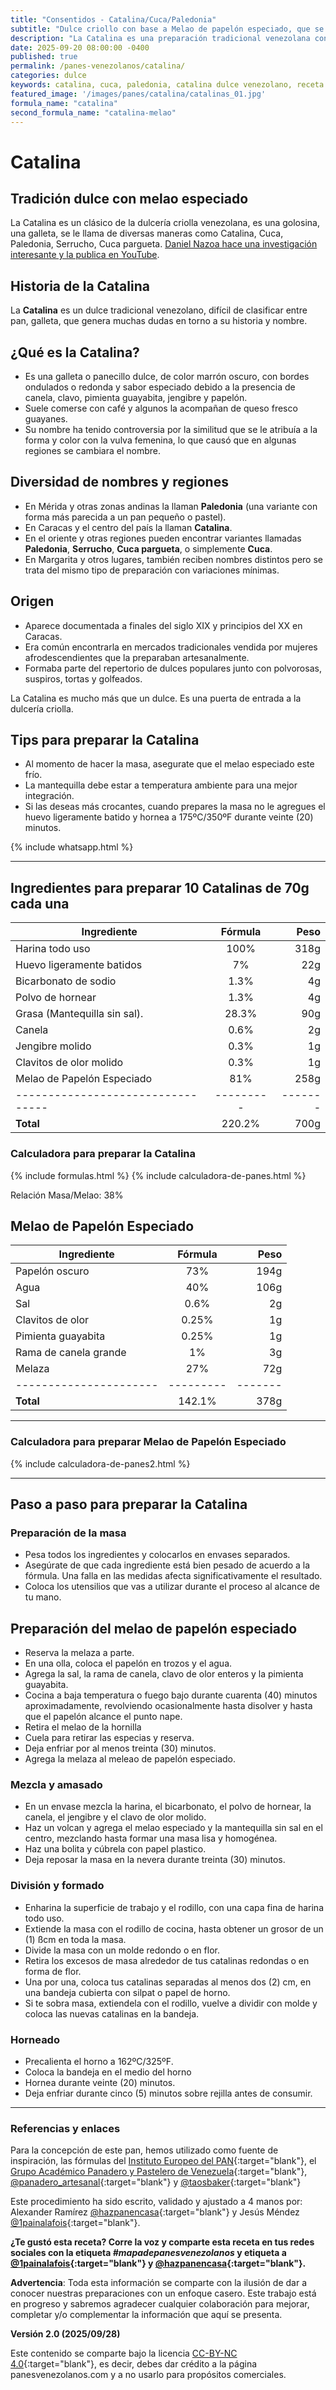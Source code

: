 ```yaml
---
title: "Consentidos - Catalina/Cuca/Paledonia"
subtitle: "Dulce criollo con base a Melao de papelón especiado, que se come en varios estados del país."
description: "La Catalina es una preparación tradicional venezolana conocida también como Cuca, Paledonia, Serrucho o Cuca pargueta."
date: 2025-09-20 08:00:00 -0400
published: true
permalink: /panes-venezolanos/catalina/
categories: dulce
keywords: catalina, cuca, paledonia, catalina dulce venezolano, receta de catalina, receta catalina
featured_image: '/images/panes/catalina/catalinas_01.jpg'
formula_name: "catalina"
second_formula_name: "catalina-melao"
---
```


# Catalina

## Tradición dulce con melao especiado

La Catalina es un clásico de la dulcería criolla venezolana, es una golosina, una galleta, se le llama de diversas maneras como Catalina, Cuca, Paledonia, Serrucho, Cuca pargueta. [Daniel Nazoa hace una investigación interesante y la publica en YouTube](https://www.youtube.com/watch?v=cxGUgiAxQZk).

## Historia de la Catalina

La **Catalina** es un dulce tradicional venezolano, difícil de clasificar entre pan, galleta, que genera muchas dudas en torno a su historia y nombre.

## ¿Qué es la Catalina?

* Es una galleta o panecillo dulce, de color marrón oscuro, con bordes ondulados o redonda y sabor especiado debido a la presencia de canela, clavo, pimienta guayabita, jengibre y papelón.
* Suele comerse con café y algunos la acompañan de queso fresco guayanes.
* Su nombre ha tenido controversia por la similitud que se le atribuía a la forma y color con la vulva femenina, lo que causó que en algunas regiones se cambiara el nombre.

## Diversidad de nombres y regiones

* En Mérida y otras zonas andinas la llaman **Paledonia** (una variante con forma más parecida a un pan pequeño o pastel).
* En Caracas y el centro del país la llaman **Catalina**.
* En el oriente y otras regiones pueden encontrar variantes llamadas **Paledonia**, **Serrucho**, **Cuca pargueta**, o simplemente **Cuca**.
* En Margarita y otros lugares, también reciben nombres distintos pero se trata del mismo tipo de preparación con variaciones mínimas.

## Origen

* Aparece documentada a finales del siglo XIX y principios del XX en Caracas.
* Era común encontrarla en mercados tradicionales vendida por mujeres afrodescendientes que la preparaban artesanalmente.
* Formaba parte del repertorio de dulces populares junto con polvorosas, suspiros, tortas y golfeados.

La Catalina es mucho más que un dulce. Es una puerta de entrada a la dulcería criolla.

## Tips para preparar la Catalina

- Al momento de hacer la masa, asegurate que el melao especiado este frío.  
- La mantequilla  debe estar a temperatura ambiente para una mejor integración.
- Si las deseas más crocantes, cuando prepares la masa no le agregues el huevo ligeramente batido y hornea a 175ºC/350ºF durante veinte (20) minutos.

{% include whatsapp.html %}

---

## Ingredientes para preparar 10 Catalinas de 70g cada una

| Ingrediente                     | Fórmula | Peso  |
|---------------------------------|:-------:|------:|
| Harina todo uso                 |  100%   |  318g |
| Huevo ligeramente batidos       |    7%   |   22g |
| Bicarbonato de sodio            |  1.3%   |    4g |
| Polvo de hornear                |  1.3%   |    4g |
| Grasa (Mantequilla sin sal).    | 28.3%   |   90g |
| Canela                          |   0.6%  |    2g |
| Jengibre molido                 |  0.3%   |    1g |
| Clavitos de olor molido         |  0.3%   |    1g |
| Melao de Papelón Especiado      |   81%   |  258g |
|---------------------------------|---------|-------|
| **Total**                       |  220.2% |  700g |

### Calculadora para preparar la Catalina

{% include formulas.html %}
{% include calculadora-de-panes.html %}

Relación Masa/Melao: 38%

## Melao de Papelón Especiado

| Ingrediente          | Fórmula | Peso  |
|----------------------|:-------:|------:|
| Papelón oscuro       |   73%   |  194g |
| Agua                 |   40%   |  106g |
| Sal                  |  0.6%   |    2g |
| Clavitos de olor     |  0.25%  |    1g |
| Pimienta guayabita   |  0.25%  |    1g |
| Rama de canela grande|    1%   |    3g |
| Melaza               |   27%   |   72g |
|----------------------|---------|-------|
| **Total**            | 142.1%  |  378g |

---

### Calculadora para preparar Melao de Papelón Especiado

{% include calculadora-de-panes2.html %}

---

## Paso a paso para preparar la Catalina

### Preparación de la masa

- Pesa todos los ingredientes y colocarlos en envases separados.
- Asegúrate de que cada ingrediente está bien pesado de acuerdo a la fórmula. Una falla en las medidas afecta significativamente el resultado.
- Coloca los utensilios que vas a utilizar durante el proceso al alcance de tu mano.

## Preparación del melao de papelón especiado
- Reserva la melaza a parte.
- En una olla, coloca el papelón en trozos y el agua.
- Agrega la sal, la rama de canela, clavo de olor enteros y la pimienta guayabita.
- Cocina a baja temperatura o fuego bajo durante cuarenta (40) minutos aproximadamente, revolviendo ocasionalmente hasta disolver y hasta que el papelón alcance el punto nape.
- Retira el melao de la hornilla 
- Cuela para retirar las especias y reserva.
- Deja enfriar por al menos treinta (30) minutos.
- Agrega la melaza al meleao de papelón especiado.

### Mezcla y amasado

- En un envase mezcla la harina, el bicarbonato, el polvo de hornear, la canela, el jengibre y el clavo de olor molido.
- Haz un volcan y agrega el melao especiado y la mantequilla sin sal en el centro, mezclando hasta formar una masa lisa y homogénea.
- Haz una bolita y cúbrela con papel plastico.
- Deja reposar la masa en la nevera durante treinta (30) minutos.

### División y formado

- Enharina la superficie de trabajo y el rodillo, con una capa fina de harina todo uso.
- Extiende la masa con el rodillo de cocina, hasta obtener un grosor de un (1) ßcm en toda la masa.
- Divide la masa con un molde redondo o en flor.
- Retira los excesos de masa alrededor de tus catalinas redondas o en forma de flor.
- Una por una, coloca tus catalinas separadas al menos dos (2) cm, en una bandeja cubierta con silpat o papel de horno.
- Si te sobra masa, extiendela con el rodillo, vuelve a dividir con molde y coloca las nuevas catalinas en la bandeja.

### Horneado

- Precalienta el horno a 162ºC/325ºF.
- Coloca la bandeja en el medio del horno
- Hornea durante veinte (20) minutos.
- Deja enfriar durante cinco (5) minutos sobre rejilla antes de consumir.

---

### Referencias y enlaces

Para la concepción de este pan, hemos utilizado como fuente de inspiración, las fórmulas del [Instituto Europeo del PAN]{:target="blank"}, el [Grupo Académico Panadero y Pastelero de Venezuela]{:target="blank"}, [@panadero_artesanal]{:target="blank"} y [@taosbaker]{:target="blank"}

Este procedimiento ha sido escrito, validado y ajustado a 4 manos por: Alexander Ramírez [@hazpanencasa]{:target="blank"} y Jesús Méndez [@1painalafois]{:target="blank"}.

**¿Te gustó esta receta? Corre la voz y comparte esta receta en tus redes sociales con la etiqueta _#mapadepanesvenezolanos_ y etiqueta a [@1painalafois]{:target="blank"} y [@hazpanencasa]{:target="blank"}.**

**Advertencia**: Toda esta información se comparte con la ilusión de dar a conocer nuestras preparaciones con un enfoque casero. Este trabajo está en progreso y sabremos agradecer cualquier colaboración para mejorar, completar y/o complementar la información que aquí se presenta.

__Versión 2.0 (2025/09/28)__

Este contenido se comparte bajo la licencia [CC-BY-NC 4.0](https://creativecommons.org/licenses/by-nc/4.0/deed.es){:target="blank"}, es decir, debes dar crédito a la página panesvenezolanos.com y a no usarlo para propósitos comerciales.

[@hazpanencasa]: https://www.instagram.com/hazpanencasa
[@1painalafois]: https://www.instagram.com/1painalafois
[@dunitasbakery]: https://www.instagram.com/dunitasbakery
[@farinaelievito]: https://www.instagram.com/farinaelievito
[@algosevaacocinar]: https://www.instagram.com/algosevaacocinar
[@luisagonzalezp]: https://www.instagram.com/luisagonzalezp
[Instituto Europeo del PAN]: https://escuelaiepan.com/
[Grupo Académico Panadero y Pastelero de Venezuela]: https://gappvzla.com/
[@panadero_artesanal]: http://www.instagram.com/panadero_artesanal
[@taosbaker]: http://www.instagram.com/taosbaker
[@elgatogolosoblog]: http://www.instagram.com/elgatogolosoblog
[@steconstance]: http://www.instagram.com/steconstance
